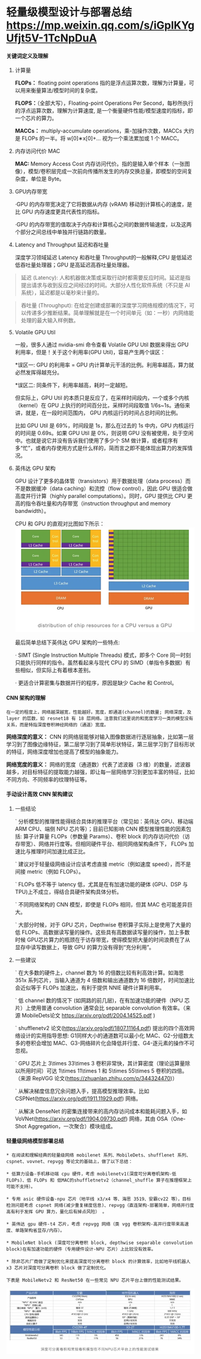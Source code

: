 # 轻量级模型设计与部署总结 https://mp.weixin.qq.com/s/iGplKYgUfjt5V-1TcNpDuA

#### 关键词定义及理解
1. 计算量

    <strong>FLOPs：</strong> floating point operations 指的是浮点运算次数，理解为计算量，可以用来衡量算法/模型时间的复杂度。
    
    <strong>FLOPS：</strong>（全部大写），Floating-point Operations Per Second，每秒所执行的浮点运算次数，理解为计算速度, 是一个衡量硬件性能/模型速度的指标，即一个芯片的算力。
    
    <strong>MACCs：</strong> multiply-accumulate operations，乘-加操作次数，MACCs 大约是 FLOPs 的一半。将 w[0]∗x[0]+... 视为一个乘法累加或 1 个 MACC。
    
2. 内存访问代价 MAC

    <strong>MAC: </strong> Memory Access Cost 内存访问代价。指的是输入单个样本（一张图像），模型/卷积层完成一次前向传播所发生的内存交换总量，即模型的空间复杂度，单位是 Byte。

3. GPU内存带宽

    ·GPU 的内存带宽决定了它将数据从内存 (vRAM) 移动到计算核心的速度，是比 GPU 内存速度更具代表性的指标。

    ·GPU 的内存带宽的值取决于内存和计算核心之间的数据传输速度，以及这两个部分之间总线中单独并行链路的数量。

4. Latency and Throughput 延迟和吞吐量
    
    深度学习领域延迟 Latency 和吞吐量 Throughput的一般解释,CPU 是低延迟低吞吐量处理器；GPU 是高延迟高吞吐量处理器。   

>延迟 (Latency): 人和机器做决策或采取行动时都需要反应时间。延迟是指提出请求与收到反应之间经过的时间。大部分人性化软件系统（不只是 AI 系统），延迟都是以毫秒来计量的。

>吞吐量 (Throughput): 在给定创建或部署的深度学习网络规模的情况下，可以传递多少推断结果。简单理解就是在一个时间单元（如：一秒）内网络能处理的最大输入样例数。
       

5. Volatile GPU Util

    一般，很多人通过 nvidia-smi 命令查看 Volatile GPU Util 数据来得出 GPU 利用率，但是！关于这个利用率(GPU Util)，容易产生两个误区：

    *误区一: GPU 的利用率 = GPU 内计算单元干活的比例。利用率越高，算力就必然发挥得越充分。

    *误区二: 同条件下，利用率越高，耗时一定越短。
    
    但实际上，GPU Util 的本质只是反应了，在采样时间段内，一个或多个内核（kernel）在 GPU 上执行的时间百分比，采样时间段取值 1/6s~1s。通俗来讲，就是，在一段时间范围内， GPU 内核运行的时间占总时间的比例。
    
    比如 GPU Util 是 69%，时间段是 1s，那么在过去的 1s 中内，GPU 内核运行的时间是 0.69s。如果 GPU Util 是 0%，则说明 GPU 没有被使用，处于空闲中。也就是说它并没有告诉我们使用了多少个 SM 做计算，或者程序有多“忙”，或者内存使用方式是什么样的，简而言之即不能体现出算力的发挥情况。

6. 英伟达 GPU 架构

    GPU 设计了更多的晶体管（transistors）用于数据处理（data process）而不是数据缓冲（data caching）和流控（flow control），因此 GPU 很适合做高度并行计算（highly parallel computations）。同时，GPU 提供比 CPU 更高的指令吞吐量和内存带宽（instruction throughput and memory bandwidth）。

    CPU 和 GPU 的直观对比图如下所示：
    ![Alt text](image.png)

    最后简单总结下英伟达 GPU 架构的一些特点:

    · SIMT (Single Instruction Multiple Threads) 模式，即多个 Core 同一时刻只能执行同样的指令。虽然看起来与现代 CPU 的 SIMD（单指令多数据）有些相似，但实际上有着根本差别。

    · 更适合计算密集与数据并行的程序，原因是缺少 Cache 和 Control。

#### CNN 架构的理解

    在一定的程度上，网络越深越宽，性能越好。宽度，即通道(channel)的数量; 网络深度，及 layer 的层数，如 resnet18 有 18 层网络。注意我们这里说的和宽度学习一类的模型没有关系，而是特指深度卷积神经网络的（通道）宽度。

<strong>网络深度的意义：</strong>  CNN 的网络层能够对输入图像数据进行逐层抽象，比如第一层学习到了图像边缘特征，第二层学习到了简单形状特征，第三层学习到了目标形状的特征，网络深度增加也提高了模型的抽象能力。

<strong>网络宽度的意义：</strong> 网络的宽度（通道数）代表了滤波器（3 维）的数量，滤波器越多，对目标特征的提取能力越强，即让每一层网络学习到更加丰富的特征，比如不同方向、不同频率的纹理特征等。

#### 手动设计高效 CNN 架构建议

1. 一些结论

    ` 分析模型的推理性能得结合具体的推理平台（常见如：英伟达 GPU、移动端 ARM CPU、端侧 NPU 芯片等）；目前已知影响 CNN 模型推理性能的因素包括: 算子计算量 FLOPs（参数量 Params）、卷积 block 的内存访问代价（访存带宽）、网络并行度等。但相同硬件平台、相同网络架构条件下， FLOPs 加速比与推理时间加速比成正比。

    ` 建议对于轻量级网络设计应该考虑直接 metric（例如速度 speed），而不是间接 metric（例如 FLOPs）。

    ` FLOPs 低不等于 latency 低，尤其是在有加速功能的硬体 (GPU、DSP 与 TPU)上不成立，得结合具硬件架构具体分析。

    ` 不同网络架构的 CNN 模型，即使是 FLOPs 相同，但其 MAC 也可能差异巨大。

    ` 大部分时候，对于 GPU 芯片，Depthwise 卷积算子实际上是使用了大量的低 FLOPs、高数据读写量的操作。这些具有高数据读写量的操作，加上多数时候 GPU芯片算力的瓶颈在于访存带宽，使得模型把大量的时间浪费在了从显存中读写数据上，导致 GPU 的算力没有得到“充分利用”。

2. 一些建议

    ` 在大多数的硬件上，channel 数为 16 的倍数比较有利高效计算。如海思 351x 系列芯片，当输入通道为 4 倍数和输出通道数为 16 倍数时，时间加速比会近似等于 FLOPs 加速比，有利于提供 NNIE 硬件计算利用率。

    ` 低 channel 数的情况下 (如网路的前几层)，在有加速功能的硬件（NPU 芯片）上使用普通 convolution 通常会比 separable convolution 有效率。（来源 MobileDets论文 https://arxiv.org/pdf/2004.14525.pdf )

    ` shufflenetv2 论文(https://arxiv.org/pdf/1807.11164.pdf) 提出的四个高效网络设计的实用指导思想: G1同样大小的通道数可以最小化 MAC、G2-分组数太多的卷积会增加 MAC、G3-网络碎片化会降低并行度、G4-逐元素的操作不可忽视。

    ` GPU 芯片上 3\times 33\times 3 卷积非常快，其计算密度（理论运算量除以所用时间）可达 1\times 11\times 1 和 5\times 55\times 5 卷积的四倍。（来源 RepVGG 论文(https://zhuanlan.zhihu.com/p/344324470)）

    ` 从解决梯度信息冗余问题入手，提高模型推理效率。比如 CSPNet(https://arxiv.org/pdf/1911.11929.pdf) 网络。

    ` 从解决 DenseNet 的密集连接带来的高内存访问成本和能耗问题入手，如 VoVNet(https://arxiv.org/pdf/1904.09730.pdf) 网络，其由 OSA（One-Shot Aggregation，一次聚合）模块组成。

#### 轻量级网络模型部署总结

    * 在阅读和理解经典的轻量级网络 mobilenet 系列、MobileDets、shufflenet 系列、cspnet、vovnet、repvgg 等论文的基础上，做了以下总结：

    * 低算力设备-手机移动端 cpu 硬件，考虑 mobilenetv1(深度可分离卷机架构-低 FLOPs)、低 FLOPs 和 低MAC的shuffletnetv2（channel_shuffle 算子在推理框架上可能不支持）。

    * 专用 asic 硬件设备-npu 芯片（地平线 x3/x4 等、海思 3519、安霸cv22 等），目标检测问题考虑 cspnet 网络(减少重复梯度信息)、repvgg（直连架构-部署简单，网络并行度高有利于发挥 GPU 算力，量化后有掉点风险） 。

    * 英伟达 gpu 硬件-t4 芯片，考虑 repvgg 网络（类 vgg 卷积架构-高并行度带来高速度、单路架构省显存/内存）。

    * MobileNet block (深度可分离卷积 block, depthwise separable convolution block)在有加速功能的硬件（专用硬件设计-NPU 芯片）上比较没有效率。

    * 除非芯片厂商做了定制优化来提高深度可分离卷积 block 的计算效率，比如地平线机器人 x3 芯片对深度可分离卷积 block 做了定制优化。

    下表是 MobileNetv2 和 ResNet50 在一些常见 NPU 芯片平台上做的性能测试结果。
![Alt text](image-1.png)




